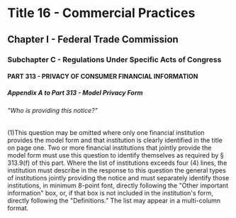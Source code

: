 
# Title 16 - Commercial Practices
## Chapter I - Federal Trade Commission
### Subchapter C - Regulations Under Specific Acts of Congress
#### PART 313 - PRIVACY OF CONSUMER FINANCIAL INFORMATION
##### Appendix A to Part 313 - Model Privacy Form
###### "Who is providing this notice?"

(1)This question may be omitted where only one financial institution provides the model form and that institution is clearly identified in the title on page one. Two or more financial institutions that jointly provide the model form must use this question to identify themselves as required by § 313.9(f) of this part. Where the list of institutions exceeds four (4) lines, the institution must describe in the response to this question the general types of institutions jointly providing the notice and must separately identify those institutions, in minimum 8-point font, directly following the "Other important information" box, or, if that box is not included in the institution's form, directly following the "Definitions." The list may appear in a multi-column format.
